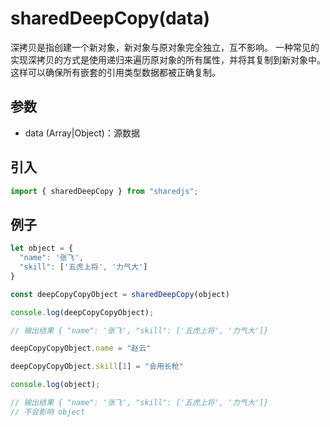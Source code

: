 # sharedDeepCopy(data)
深拷贝是指创建一个新对象，新对象与原对象完全独立，互不影响。 一种常见的实现深拷贝的方式是使用递归来遍历原对象的所有属性，并将其复制到新对象中。这样可以确保所有嵌套的引用类型数据都被正确复制。

## 参数
* data (Array|Object)：源数据

## 引入
```javascript
import { sharedDeepCopy } from "sharedjs";
```
## 例子
```javascript
let object = {
  "name": '张飞',
  "skill": ['五虎上将', '力气大']
}

const deepCopyCopyObject = sharedDeepCopy(object)

console.log(deepCopyCopyObject);

// 输出结果 { "name": '张飞', "skill": ['五虎上将', '力气大']}

deepCopyCopyObject.name = "赵云"

deepCopyCopyObject.skill[1] = "会用长枪"

console.log(object);

// 输出结果 { "name": '张飞', "skill": ['五虎上将', '力气大']}
// 不会影响 object
``` 

